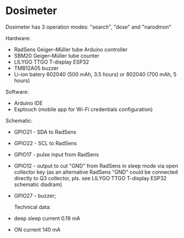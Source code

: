 # Dosimeter
Dosimeter has 3 operation modes: "search", "dose" and "narodmon"

Hardware:
* RadSens Geiger–Müller tube Arduino controller
* SBM20 Geiger–Müller tube counter
* LILYGO TTGO T-display ESP32
* TMB12A05 buzzer
* Li-ion batery 602040 (500 mAh, 3.5 hours) or 802040 (700 mAh, 5 hours)

Software:
* Arduino IDE
* Esptouch (mobile app for Wi-Fi credentials configuration)

Schematic:
* GPIO21 - SDA to RadSens
* GPIO22 - SCL to RadSens
* GPIO17 - pulse input from RadSens
* GPIO12 - output to cut "GND" from RadSens in sleep mode via open collector key
  (as an alternative RadSens "GND" could be connected directly to Q3 collector, pls. see LILYGO TTGO T-display ESP32 schematic diadram)
* GPIO27 - buzzer;

  Technical data:
* deep sleep current 0.19 mA
* ON current 140 mA
